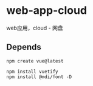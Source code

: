# web-app-cloud

web应用，cloud - 网盘

## Depends

```shell
npm create vue@latest

npm install vuetify
npm install @mdi/font -D
```
